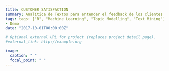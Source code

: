 ```yaml
---
title: CUSTOMER SATISFACTION
summary: Analítica de Textos para entender el feedback de los clientes.
tags: tags: ["R", "Machine Learning", "Topic Modelling", "Text Mining"]
- Demo
date: "2017-10-01T00:00:00Z"

# Optional external URL for project (replaces project detail page).
#external_link: http://example.org

image:
  caption: " "
  focal_point: " "
---
```

